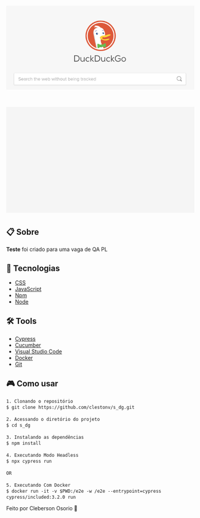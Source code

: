 <h1 align="center">
    <img src="cypress/img/duckgo.png">
</h1>
<h1 align="center">
    <img src="cypress/img/Busca.feature.gif">
</h1>

## 📋 Sobre

**Teste** foi criado para uma vaga de QA PL

## 🚀 Tecnologias

- [CSS](https://developer.mozilla.org/pt-BR/docs/Web/CSS)
- [JavaScript](https://developer.mozilla.org/pt-BR/docs/Aprender/JavaScript)
- [Npm](https://www.npmjs.com/)
- [Node](https://nodejs.org/en/)


## 🛠️ Tools
- [Cypress](https://www.cypress.io/)
- [Cucumber](https://cucumber.io/)
- [Visual Studio Code](https://code.visualstudio.com)
- [Docker](https://www.docker.com/)
- [Git](https://git-scm.com/)


## 🎮 Como usar
```
1. Clonando o repositório 
$ git clone https://github.com/clestonv/s_dg.git

2. Acessando o diretório do projeto 
$ cd s_dg

3. Instalando as dependências 
$ npm install

4. Executando Modo Headless
$ npx cypress run

OR

5. Executando Com Docker
$ docker run -it -v $PWD:/e2e -w /e2e --entrypoint=cypress cypress/included:3.2.0 run
```


Feito por Cleberson Osorio 🌊
